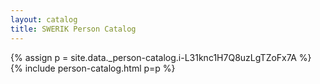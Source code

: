 ```yaml
---
layout: catalog
title: SWERIK Person Catalog
---
```

{% assign p = site.data._person-catalog.i-L31knc1H7Q8uzLgTZoFx7A %}
{% include person-catalog.html p=p %}

